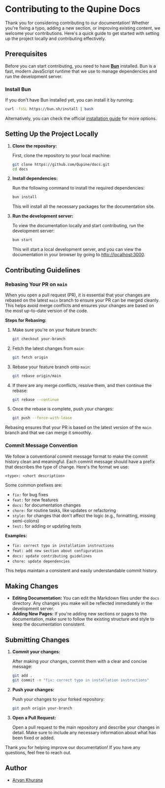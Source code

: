 # Contributing to the Qupine Docs

Thank you for considering contributing to our documentation! Whether you're fixing a typo, adding a new section, or improving existing content, we welcome your contributions. Here's a quick guide to get started with setting up the project locally and contributing effectively.

## Prerequisites

Before you can start contributing, you need to have **[Bun](https://bun.sh/)** installed. Bun is a fast, modern JavaScript runtime that we use to manage dependencies and run the development server.

### Install Bun

If you don't have Bun installed yet, you can install it by running:

```bash
curl -fsSL https://bun.sh/install | bash
```

Alternatively, you can check the official [installation guide](https://bun.sh/docs/installation) for more options.

## Setting Up the Project Locally

1. **Clone the repository:**

    First, clone the repository to your local machine:

    ```bash
    git clone https://github.com/Qupine/docs.git
    cd docs
    ```

2. **Install dependencies:**

    Run the following command to install the required dependencies:

    ```bash
    bun install
    ```

    This will install all the necessary packages for the documentation site.

3. **Run the development server:**

    To view the documentation locally and start contributing, run the development server:

    ```bash
    bun start
    ```

    This will start a local development server, and you can view the documentation in your browser by going to [http://localhost:3000](http://localhost:3000).

## Contributing Guidelines

### Rebasing Your PR on `main`

When you open a pull request (PR), it is essential that your changes are rebased on the latest `main` branch to ensure your PR can be merged cleanly. This helps avoid merge conflicts and ensures your changes are based on the most up-to-date version of the code.

**Steps for Rebasing:**

1. Make sure you're on your feature branch:

    ```bash
    git checkout your-branch
    ```

2. Fetch the latest changes from `main`:

    ```bash
    git fetch origin
    ```

3. Rebase your feature branch onto `main`:

    ```bash
    git rebase origin/main
    ```

4. If there are any merge conflicts, resolve them, and then continue the rebase:

    ```bash
    git rebase --continue
    ```

5. Once the rebase is complete, push your changes:

    ```bash
    git push --force-with-lease
    ```

Rebasing ensures that your PR is based on the latest version of the `main` branch and that we can merge it smoothly.

### Commit Message Convention

We follow a conventional commit message format to make the commit history clean and meaningful. Each commit message should have a prefix that describes the type of change. Here's the format we use:

```txt
<type>: <short description>
```

Some common prefixes are:

- `fix:` for bug fixes
- `feat:` for new features
- `docs:` for documentation changes
- `chore:` for routine tasks, like updates or refactoring
- `style:` for changes that don't affect the logic (e.g., formatting, missing semi-colons)
- `test:` for adding or updating tests

**Examples:**

- `fix: correct typo in installation instructions`
- `feat: add new section about configuration`
- `docs: update contributing guidelines`
- `chore: update dependencies`

This helps maintain a consistent and easily understandable commit history.

## Making Changes

- **Editing Documentation:** You can edit the Markdown files under the `docs` directory. Any changes you make will be reflected immediately in the development server.
- **Adding New Pages:** If you're adding new sections or pages to the documentation, make sure to follow the existing structure and style to keep the documentation consistent.

## Submitting Changes

1. **Commit your changes:**

    After making your changes, commit them with a clear and concise message:

    ```bash
    git add .
    git commit -m "fix: correct typo in installation instructions"
    ```

2. **Push your changes:**

    Push your changes to your forked repository:

    ```bash
    git push origin your-branch
    ```

3. **Open a Pull Request:**

    Open a pull request to the main repository and describe your changes in detail. Make sure to include any necessary information about what has been fixed or added.

Thank you for helping improve our documentation! If you have any questions, feel free to reach out.

## Author

- [Aryan Khurana](https://github.com/AryanK1511)
